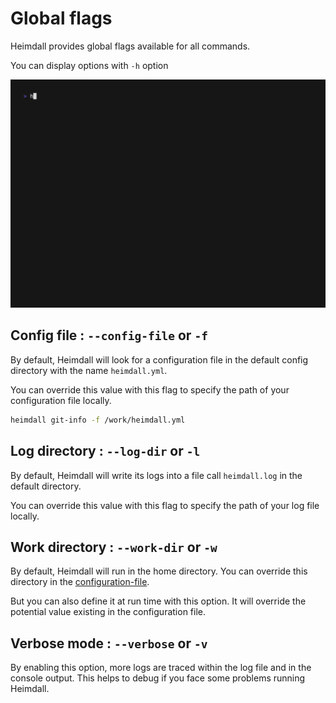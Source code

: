 # Global flags

Heimdall provides global flags available for all commands.

You can display options with `-h` option

![Simple demo](./assets/heimdall-demo.gif)

## Config file : `--config-file` or `-f`

By default, Heimdall will look for a configuration file in the default config directory with the name `heimdall.yml`.

You can override this value with this flag to specify the path of your configuration file locally.

```bash
heimdall git-info -f /work/heimdall.yml
```

## Log directory : `--log-dir` or `-l`

By default, Heimdall will write its logs into a file call `heimdall.log` in the default directory.

You can override this value with this flag to specify the path of your log file locally.

## Work directory : `--work-dir` or `-w`

By default, Heimdall will run in the home directory. You can override this directory in the [configuration-file](#config-file-config-file-or-f).

But you can also define it at run time with this option. It will override the potential value existing in the configuration file.

## Verbose mode : `--verbose` or `-v`

By enabling this option, more logs are traced within the log file and in the console output. This helps to debug if you face some problems running Heimdall.
